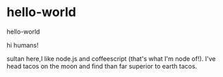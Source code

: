 # hello-world

hello-world

hi humans!

sultan here,I like node.js and coffeescript (that's what I'm node of!).
I've head tacos on the moon and find than far superior to earth tacos.
